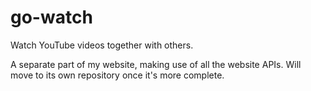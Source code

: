 # go-watch
Watch YouTube videos together with others.

A separate part of my website, making use of all the website APIs.
Will move to its own repository once it's more complete.